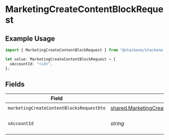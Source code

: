 # MarketingCreateContentBlockRequest

## Example Usage

```typescript
import { MarketingCreateContentBlockRequest } from "@stackone/stackone-client-ts/sdk/models/operations";

let value: MarketingCreateContentBlockRequest = {
  xAccountId: "<id>",
};
```

## Fields

| Field                                                                                                                 | Type                                                                                                                  | Required                                                                                                              | Description                                                                                                           |
| --------------------------------------------------------------------------------------------------------------------- | --------------------------------------------------------------------------------------------------------------------- | --------------------------------------------------------------------------------------------------------------------- | --------------------------------------------------------------------------------------------------------------------- |
| `marketingCreateContentBlocksRequestDto`                                                                              | [shared.MarketingCreateContentBlocksRequestDto](../../../sdk/models/shared/marketingcreatecontentblocksrequestdto.md) | :heavy_check_mark:                                                                                                    | N/A                                                                                                                   |
| `xAccountId`                                                                                                          | *string*                                                                                                              | :heavy_check_mark:                                                                                                    | The account identifier                                                                                                |